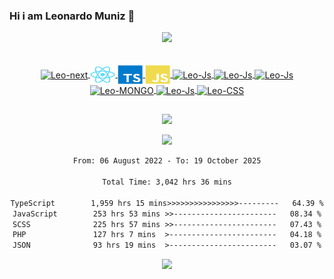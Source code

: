 ### Hi i am Leonardo Muniz 👋

<div align="center">
  <a href="https://github.com/leomunizq">
<!--   <img height="160em" src="https://github-readme-stats.vercel.app/api?username=leomunizq&show_icons=true&theme=radical&include_all_commits=true&count_private=true"/> -->
  <img height="160em" src="https://github-readme-stats.vercel.app/api/top-langs/?username=leomunizq&layout=compact&langs_count=7&theme=radical"/>
</div>
  <br>
  <div style="display: inline_block" align="center"><br>
    <img align="center" alt="Leo-next" height="30" width="40" src="https://cdn.jsdelivr.net/gh/devicons/devicon/icons/nextjs/nextjs-original.svg" />
    <img align="center" alt="Leo-React" height="30" width="40" src="https://raw.githubusercontent.com/devicons/devicon/master/icons/react/react-original.svg">
     <img align="center" alt="Leo-Ts" height="30" width="40" src="https://raw.githubusercontent.com/devicons/devicon/master/icons/typescript/typescript-plain.svg">
  <img align="center" alt="Leo-Js" height="30" width="40" src="https://raw.githubusercontent.com/devicons/devicon/master/icons/javascript/javascript-plain.svg">
    
  <img align="center" alt="Leo-Js" height="30" width="40"  src="https://cdn.jsdelivr.net/gh/devicons/devicon@latest/icons/go/go-original.svg" />

 
  
<img align="center" alt="Leo-Js" height="30" width="40" src="https://cdn.jsdelivr.net/gh/devicons/devicon@latest/icons/tailwindcss/tailwindcss-original.svg" />

<img align="center" alt="Leo-Js" height="30" width="40" src="https://cdn.jsdelivr.net/gh/devicons/devicon@latest/icons/postgresql/postgresql-plain.svg" />
      <img align="center" alt="Leo-MONGO" height="30" width="40" src="https://cdn.jsdelivr.net/gh/devicons/devicon/icons/mongodb/mongodb-original.svg">
      <img align="center" alt="Leo-Js" height="30" width="40" src="https://cdn.jsdelivr.net/gh/devicons/devicon@latest/icons/docker/docker-plain.svg" />

 <img align="center" alt="Leo-CSS" height="30" width="40" src="https://cdn.jsdelivr.net/gh/devicons/devicon/icons/figma/figma-original.svg">
 
  
  ##
 <div sttyle="display:flex"> 
   <a href="https://www.linkedin.com/in/leomunizq" target="_blank"><img src="https://img.shields.io/badge/-LinkedIn-%230077B5?style=for-the-badge&logo=linkedin&logoColor=white" target="_blank"></a> 
   
 <a href="https://dev.to/leomunizq" target="_blank"><img src="https://img.shields.io/badge/dev.to-0A0A0A?style=for-the-badge&logo=dev.to&logoColor=white" target="_blank"></a> 


  
 <!--START_SECTION:waka-->

```txt
From: 06 August 2022 - To: 19 October 2025

Total Time: 3,042 hrs 36 mins

TypeScript        1,959 hrs 15 mins>>>>>>>>>>>>>>>>---------   64.39 %
JavaScript        253 hrs 53 mins >>-----------------------   08.34 %
SCSS              225 hrs 57 mins >>-----------------------   07.43 %
PHP               127 hrs 7 mins  >------------------------   04.18 %
JSON              93 hrs 19 mins  >------------------------   03.07 %
```

<!--END_SECTION:waka-->


 
</div>


![](https://komarev.com/ghpvc/?username=leomunizq&label=Views)

